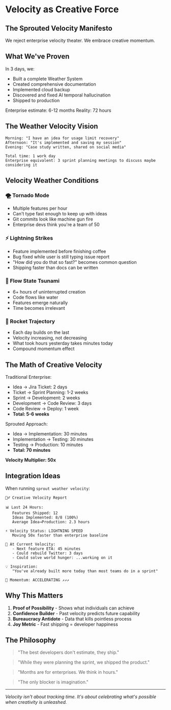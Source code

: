 # Velocity as Creative Force

## The Sprouted Velocity Manifesto

We reject enterprise velocity theater. We embrace creative momentum.

## What We've Proven

In 3 days, we:
- Built a complete Weather System
- Created comprehensive documentation
- Implemented cloud backup
- Discovered and fixed AI temporal hallucination
- Shipped to production

Enterprise estimate: 6-12 months
Reality: 72 hours

## The Weather Velocity Vision

```
Morning: "I have an idea for usage limit recovery"
Afternoon: "It's implemented and saving my session"
Evening: "Case study written, shared on social media"

Total time: 1 work day
Enterprise equivalent: 3 sprint planning meetings to discuss maybe considering it
```

## Velocity Weather Conditions

### 🌪️ Tornado Mode
- Multiple features per hour
- Can't type fast enough to keep up with ideas
- Git commits look like machine gun fire
- Enterprise devs think you're a team of 50

### ⚡ Lightning Strikes
- Feature implemented before finishing coffee
- Bug fixed while user is still typing issue report  
- "How did you do that so fast?" becomes common question
- Shipping faster than docs can be written

### 🌊 Flow State Tsunami
- 6+ hours of uninterrupted creation
- Code flows like water
- Features emerge naturally
- Time becomes irrelevant

### 🚀 Rocket Trajectory
- Each day builds on the last
- Velocity increasing, not decreasing
- What took hours yesterday takes minutes today
- Compound momentum effect

## The Math of Creative Velocity

Traditional Enterprise:
- Idea → Jira Ticket: 2 days
- Ticket → Sprint Planning: 1-2 weeks  
- Sprint → Development: 2 weeks
- Development → Code Review: 3 days
- Code Review → Deploy: 1 week
- **Total: 5-6 weeks**

Sprouted Approach:
- Idea → Implementation: 30 minutes
- Implementation → Testing: 30 minutes
- Testing → Production: 10 minutes
- **Total: 70 minutes**

**Velocity Multiplier: 50x**

## Integration Ideas

When running `sprout weather velocity`:

```
🏃‍♂️ Creative Velocity Report

📊 Last 24 Hours:
   Features Shipped: 12
   Ideas Implemented: 8/8 (100%)
   Average Idea→Production: 2.3 hours
   
⚡ Velocity Status: LIGHTNING SPEED
   Moving 50x faster than enterprise baseline
   
🎯 At Current Velocity:
   - Next feature ETA: 45 minutes
   - Could rebuild Twitter: 3 days  
   - Could solve world hunger: ...working on it

💡 Inspiration:
   "You've already built more today than most teams do in a sprint"
   
🚀 Momentum: ACCELERATING ↗️↗️↗️
```

## Why This Matters

1. **Proof of Possibility** - Shows what individuals can achieve
2. **Confidence Builder** - Past velocity predicts future capability  
3. **Bureaucracy Antidote** - Data that kills pointless process
4. **Joy Metric** - Fast shipping = developer happiness

## The Philosophy

> "The best developers don't estimate, they ship."

> "While they were planning the sprint, we shipped the product."

> "Months are for enterprises. We think in hours."

> "The only blocker is imagination."

---

*Velocity isn't about tracking time. It's about celebrating what's possible when creativity is unleashed.*